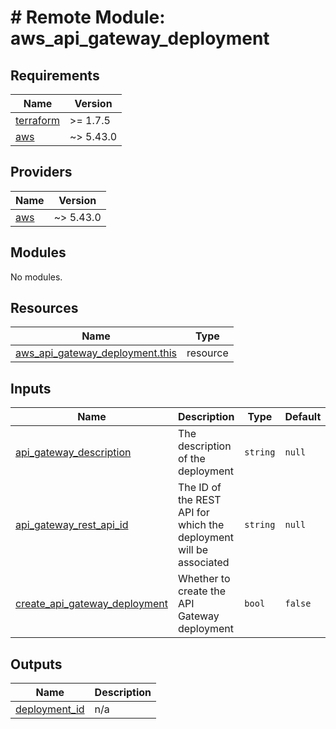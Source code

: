 # # Remote Module: aws_api_gateway_deployment

<!-- BEGIN_TF_DOCS -->
## Requirements

| Name | Version |
|------|---------|
| <a name="requirement_terraform"></a> [terraform](#requirement\_terraform) | >= 1.7.5 |
| <a name="requirement_aws"></a> [aws](#requirement\_aws) | ~> 5.43.0 |

## Providers

| Name | Version |
|------|---------|
| <a name="provider_aws"></a> [aws](#provider\_aws) | ~> 5.43.0 |

## Modules

No modules.

## Resources

| Name | Type |
|------|------|
| [aws_api_gateway_deployment.this](https://registry.terraform.io/providers/hashicorp/aws/latest/docs/resources/api_gateway_deployment) | resource |

## Inputs

| Name | Description | Type | Default | Required |
|------|-------------|------|---------|:--------:|
| <a name="input_api_gateway_description"></a> [api\_gateway\_description](#input\_api\_gateway\_description) | The description of the deployment | `string` | `null` | no |
| <a name="input_api_gateway_rest_api_id"></a> [api\_gateway\_rest\_api\_id](#input\_api\_gateway\_rest\_api\_id) | The ID of the REST API for which the deployment will be associated | `string` | `null` | no |
| <a name="input_create_api_gateway_deployment"></a> [create\_api\_gateway\_deployment](#input\_create\_api\_gateway\_deployment) | Whether to create the API Gateway deployment | `bool` | `false` | no |

## Outputs

| Name | Description |
|------|-------------|
| <a name="output_deployment_id"></a> [deployment\_id](#output\_deployment\_id) | n/a |
<!-- END_TF_DOCS -->
